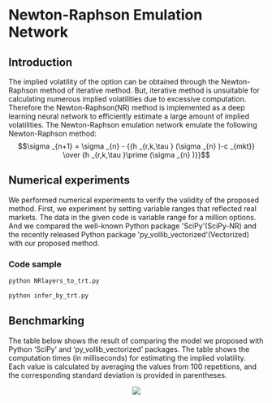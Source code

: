 Newton-Raphson Emulation Network
================================
Introduction
------------
The implied volatility of the option can be obtained through the Newton-Raphson method of iterative method. But, iterative method is unsuitable for calculating numerous implied volatilities due to excessive computation. Therefore the Newton-Raphson(NR) method is implemented as a deep learning neural network to efficiently estimate a large amount of implied volatilities. The Newton-Raphson emulation network emulate the following Newton-Raphson method:   
$$\sigma  _{n+1} = \sigma  _{n} - {{h _{r,k,\tau } (\sigma  _{n} )-c _{mkt}} \over {h _{r,k,\tau }\prime (\sigma  _{n} )}}$$   

Numerical experiments
---------------------
We performed numerical experiments to verify the validity of the proposed method. First, we experiment by setting variable ranges that reflected real markets. The data in the given code is variable range for a million options. And we compared the well-known Python package 'SciPy'(SciPy-NR) and the recently released Python package 'py_vollib_vectorized'(Vectorized) with our proposed method.

### Code sample
```python
python NRlayers_to_trt.py

python infer_by_trt.py
```

Benchmarking
------------
The table below shows the result of comparing the model we proposed with Python ‘SciPy’ and ‘py_vollib_vectorized’ packages. The table shows the computation times (in milliseconds) for estimating the implied volatility. Each value is calculated by averaging the values from 100 repetitions, and the corresponding standard deviation is provided in parentheses.
<p align="center">
<img src="https://user-images.githubusercontent.com/119658929/205438877-9d31454a-9a25-41bd-ad8d-02c5233d364b.PNG"></p>
